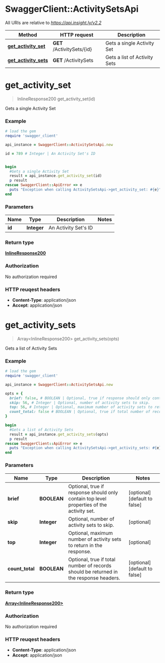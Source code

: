 # SwaggerClient::ActivitySetsApi

All URIs are relative to *https://api.insight.ly/v2.2*

Method | HTTP request | Description
------------- | ------------- | -------------
[**get_activity_set**](ActivitySetsApi.md#get_activity_set) | **GET** /ActivitySets/{id} | Gets a single Activity Set
[**get_activity_sets**](ActivitySetsApi.md#get_activity_sets) | **GET** /ActivitySets | Gets a list of Activity Sets


# **get_activity_set**
> InlineResponse200 get_activity_set(id)

Gets a single Activity Set

### Example
```ruby
# load the gem
require 'swagger_client'

api_instance = SwaggerClient::ActivitySetsApi.new

id = 789 # Integer | An Activity Set's ID


begin
  #Gets a single Activity Set
  result = api_instance.get_activity_set(id)
  p result
rescue SwaggerClient::ApiError => e
  puts "Exception when calling ActivitySetsApi->get_activity_set: #{e}"
end
```

### Parameters

Name | Type | Description  | Notes
------------- | ------------- | ------------- | -------------
 **id** | **Integer**| An Activity Set&#39;s ID | 

### Return type

[**InlineResponse200**](InlineResponse200.md)

### Authorization

No authorization required

### HTTP reuqest headers

 - **Content-Type**: application/json
 - **Accept**: application/json



# **get_activity_sets**
> Array&lt;InlineResponse200&gt; get_activity_sets(opts)

Gets a list of Activity Sets

### Example
```ruby
# load the gem
require 'swagger_client'

api_instance = SwaggerClient::ActivitySetsApi.new

opts = { 
  brief: false, # BOOLEAN | Optional, true if response should only contain top level properties of the activity set.
  skip: 56, # Integer | Optional, number of activity sets to skip.
  top: 56, # Integer | Optional, maximum number of activity sets to return in the response.
  count_total: false # BOOLEAN | Optional, true if total number of records should be returned in the response headers.
}

begin
  #Gets a list of Activity Sets
  result = api_instance.get_activity_sets(opts)
  p result
rescue SwaggerClient::ApiError => e
  puts "Exception when calling ActivitySetsApi->get_activity_sets: #{e}"
end
```

### Parameters

Name | Type | Description  | Notes
------------- | ------------- | ------------- | -------------
 **brief** | **BOOLEAN**| Optional, true if response should only contain top level properties of the activity set. | [optional] [default to false]
 **skip** | **Integer**| Optional, number of activity sets to skip. | [optional] 
 **top** | **Integer**| Optional, maximum number of activity sets to return in the response. | [optional] 
 **count_total** | **BOOLEAN**| Optional, true if total number of records should be returned in the response headers. | [optional] [default to false]

### Return type

[**Array&lt;InlineResponse200&gt;**](InlineResponse200.md)

### Authorization

No authorization required

### HTTP reuqest headers

 - **Content-Type**: application/json
 - **Accept**: application/json



